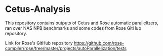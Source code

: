 # Cetus-Analysis

This repository contains outputs of Cetus and Rose automatic parallelizers, 
ran over NAS NPB benchmarks and some codes from Rose GitHub repository.

Link for Rose's GitHub repository https://github.com/rose-compiler/rose/tree/master/projects/autoParallelization/tests
